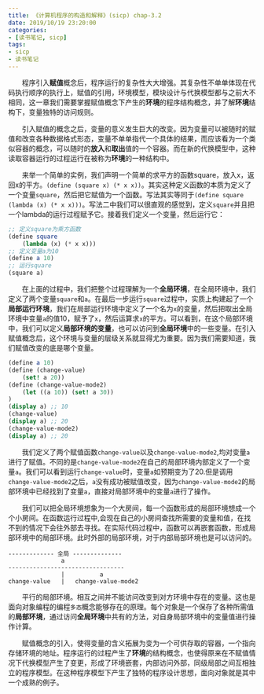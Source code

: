 ```yaml
---
title: 《计算机程序的构造和解释》(sicp) chap-3.2
date: 2019/10/19 23:20:00
categories:
- [读书笔记, sicp]
tags:
- sicp
- 读书笔记
---
```

&emsp;&emsp;程序引入**赋值**概念后，程序运行的复杂性大大增强。其复杂性不单单体现在代码执行顺序的执行上，赋值的引用，环境模型，模块设计与代换模型都与之前大不相同，这一章我们需要掌握赋值概念下产生的**环境**的程序结构概念，并了解**环境**结构下，变量独特的访问规则。
<!--more-->

&emsp;&emsp;引入赋值的概念之后，变量的意义发生巨大的改变。因为变量可以被随时的赋值和改变各种数据格式形态，变量不单单指代一个具体的结果，而应该看为一个类似容器的概念，可以随时的**放入**和**取出**值的一个容器。而在新的代换模型中，这种读取容器运行的过程运行在被称为**环境**的一种结构中。

&emsp;&emsp;来举一个简单的实例，我们声明一个简单的求平方的函数square，放入x，返回x的平方。`(define (square x) (* x x))`。其实这种定义函数的本质为定义了一个变量`square`，然后把它赋值为一个函数。写法其实等同于`(define square (lambda (x) (* x x)))`。写法二中我们可以很直观的感觉到，定义`square`并且把一个lambda的运行过程赋予它。接着我们定义一个变量，然后运行它：
```scheme
;; 定义square为乘方函数
(define square
    (lambda (x) (* x x)))
;; 定义变量a为10
(define a 10)
;; 运行square
(square a)
```
&emsp;&emsp;在上面的过程中，我们把整个过程理解为一个**全局环境**，在全局环境中，我们定义了两个变量`square`和`a`。在最后一步运行`square`过程中，实质上构建起了一个**局部运行环境**，我们在局部运行环境中定义了一个名为`x`的变量，然后把取出全局环境中变量`a`的值10，赋予了`x`，然后运算求`x`的平方。可以看到，在这个局部环境中，我们可以定义**局部环境的变量**，也可以访问到**全局环境**中的一些变量。在引入赋值概念后，这个环境与变量的层级关系就显得尤为重要。因为我们需要知道，我们赋值改变的底是哪个变量。

```scheme
(define a 10)
(define (change-value)
    (set! a 20))
(define (change-value-mode2)
    (let ((a 10)) (set! a 30))
)
(display a) ;; 10
(change-value)
(display a) ;; 20
(change-value-mode2)
(display a) ;; 20
```

&emsp;&emsp;我们定义了两个赋值函数`change-value`以及`change-value-mode2`,均对变量`a`进行了赋值。不同的是`change-value-mode2`在自己的局部环境内部定义了一个变量`a`。我们可以看到运行`change-value`时，变量`a`如预期变为了20.但是调用`change-value-mode2`之后，`a`没有成功被赋值改变，因为`change-value-mode2`的局部环境中已经找到了变量`a`，直接对局部环境中的变量`a`进行了操作。

&emsp;&emsp;我们可以把全局环境想象为一个大房间，每一个函数形成的局部环境想成一个个小房间。在函数运行过程中,会现在自己的小房间查找所需要的变量和值，在找不到的情况下会往外部去寻找。在实际代码过程中，函数可以再嵌套函数，形成局部环境中的局部环境。此时外部的局部环境，对于内部局部环境也是可以访问的。

```
------------- 全局 --------------
               a
---------------------------------
               |          a
change-value   |   change-value-mode2
```

&emsp;&emsp;平行的局部环境。相互之间并不能访问改变到对方环境中存在的变量。这也是面向对象编程的编程`多态`概念能够存在的原理。每个对象是一个保存了各种所需值的**局部环境**，通过访问**全局环境**中共有的方法，对自身局部环境中的变量值进行操作计算。

&emsp;&emsp;赋值概念的引入，使得变量的含义拓展为变为一个可供存取的容器，一个指向存储环境的地址。程序运行的过程产生了**环境**的结构概念，也使得原来在不赋值情况下代换模型产生了变更，形成了环境嵌套，内部访问外部，同级局部之间互相独立的程序模型。在这种程序模型下产生了独特的程序设计思想，面向对象就是其中一个成熟的例子。